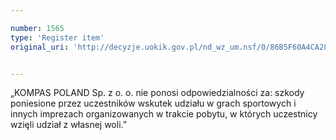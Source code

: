 ```yaml
---

number: 1565
type: 'Register item'
original_uri: 'http://decyzje.uokik.gov.pl/nd_wz_um.nsf/0/86B5F60A4CA28930C125756A00439827?OpenDocument'


---
```


„KOMPAS POLAND Sp. z o. o. nie ponosi odpowiedzialności za: szkody poniesione przez uczestników wskutek udziału w grach sportowych i innych imprezach organizowanych w trakcie pobytu, w których uczestnicy wzięli udział z własnej woli.”
